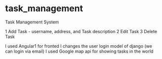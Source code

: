 # task_management

Task Management System

1 Add Task - username, address, and Task description
2 Edit Task
3 Delete Task

I used Angular1 for fronted
I changes the user login model of django (we can login via email)
I used Google map api for showing tasks in the world
